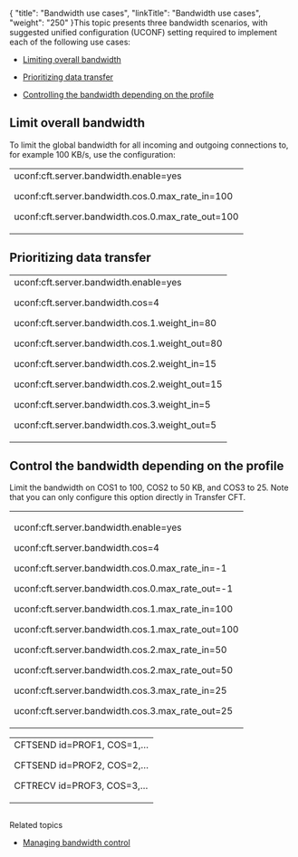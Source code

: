 {
    "title": "Bandwidth use cases",
    "linkTitle": "Bandwidth use cases",
    "weight": "250"
}This topic presents three bandwidth scenarios, with suggested unified configuration (UCONF) setting required to implement each of the following use cases:

-   [Limiting overall bandwidth](#limit)
-   [Prioritizing data transfer](#prioriti)
-   [Controlling the bandwidth depending on the profile](#control)

## <span id="Limit"></span>Limit overall bandwidth

To limit the global bandwidth for all incoming and outgoing connections to, for example 100 KB/s, use the configuration:

<table data-cellspacing="0">
<tbody>
<tr class="odd">
<td>uconf:cft.server.bandwidth.enable=yes<br />
uconf:cft.server.bandwidth.cos.0.max_rate_in=100<br />
uconf:cft.server.bandwidth.cos.0.max_rate_out=100</td>
</tr>
</tbody>
</table>

## <span id="Control"></span>Prioritizing data transfer

<table data-cellspacing="0">
<tbody>
<tr class="odd">
<td>uconf:cft.server.bandwidth.enable=yes<br />
uconf:cft.server.bandwidth.cos=4<br />
uconf:cft.server.bandwidth.cos.1.weight_in=80<br />
uconf:cft.server.bandwidth.cos.1.weight_out=80<br />
uconf:cft.server.bandwidth.cos.2.weight_in=15<br />
uconf:cft.server.bandwidth.cos.2.weight_out=15<br />
uconf:cft.server.bandwidth.cos.3.weight_in=5<br />
uconf:cft.server.bandwidth.cos.3.weight_out=5</td>
</tr>
</tbody>
</table>

## Control the bandwidth depending on the profile

Limit the bandwidth on COS1 to 100, COS2 to 50 KB, and COS3 to 25. Note that you can only configure this option directly in Transfer CFT.

<table data-cellspacing="0">
<tbody>
<tr class="odd">
<td><p>uconf:cft.server.bandwidth.enable=yes<br />
uconf:cft.server.bandwidth.cos=4<br />
uconf:cft.server.bandwidth.cos.0.max_rate_in=-1<br />
uconf:cft.server.bandwidth.cos.0.max_rate_out=-1<br />
uconf:cft.server.bandwidth.cos.1.max_rate_in=100<br />
uconf:cft.server.bandwidth.cos.1.max_rate_out=100<br />
uconf:cft.server.bandwidth.cos.2.max_rate_in=50<br />
uconf:cft.server.bandwidth.cos.2.max_rate_out=50<br />
uconf:cft.server.bandwidth.cos.3.max_rate_in=25<br />
uconf:cft.server.bandwidth.cos.3.max_rate_out=25</p></td>
</tr>
</tbody>
</table>

<table data-cellspacing="0">
<tbody>
<tr class="odd">
<td>CFTSEND id=PROF1, COS=1,…<br />
CFTSEND id=PROF2, COS=2,…<br />
CFTRECV id=PROF3, COS=3,…</td>
</tr>
</tbody>
</table>

## <span id="Prioriti"></span>

Related topics

-   [Managing bandwidth control](../t_bandwidth)
